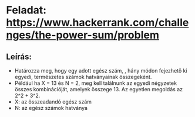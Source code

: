 # Feladat: https://www.hackerrank.com/challenges/the-power-sum/problem
## Leírás:
* Határozza meg, hogy egy adott egész szám, , hány módon fejezhető ki egyedi, természetes számok hatványainak összegeként.
* Például ha X = 13 és N = 2, meg kell találnunk az egyedi négyzetek összes kombinációját, amelyek összege 13. Az egyetlen megoldás az 2^2 + 3^2.
* X: az összeadandó egész szám
* N: az egész számok hatványa
